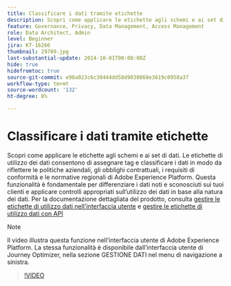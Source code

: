 ```yaml
---
title: Classificare i dati tramite etichette
description: Scopri come applicare le etichette agli schemi e ai set di dati.
feature: Governance, Privacy, Data Management, Access Management
role: Data Architect, Admin
level: Beginner
jira: KT-16266
thumbnail: 29709.jpg
last-substantial-update: 2024-10-01T00:00:00Z
hide: true
hidefromtoc: true
source-git-commit: e98a023c6c30444dd58d9030868e3619c0958a37
workflow-type: tm+mt
source-wordcount: '132'
ht-degree: 8%

---
```


# Classificare i dati tramite etichette

Scopri come applicare le etichette agli schemi e ai set di dati. Le etichette di utilizzo dei dati consentono di assegnare tag e classificare i dati in modo da riflettere le politiche aziendali, gli obblighi contrattuali, i requisiti di conformità e le normative regionali di Adobe Experience Platform. Questa funzionalità è fondamentale per differenziare i dati noti e sconosciuti sui tuoi clienti e applicare controlli appropriati sull’utilizzo dei dati in base alla natura dei dati. Per la documentazione dettagliata del prodotto, consulta [gestire le etichette di utilizzo dati nell&#39;interfaccia utente](https://experienceleague.adobe.com/docs/experience-platform/data-governance/labels/user-guide.html?lang=it) e [gestire le etichette di utilizzo dati con API](https://experienceleague.adobe.com/docs/experience-platform/data-governance/labels/dataset-api.html)

>[!NOTE]
>
>Il video illustra questa funzione nell’interfaccia utente di Adobe Experience Platform. La stessa funzionalità è disponibile dall’interfaccia utente di Journey Optimizer, nella sezione GESTIONE DATI nel menu di navigazione a sinistra.

>[!VIDEO](https://video.tv.adobe.com/v/29709?learn=on)
